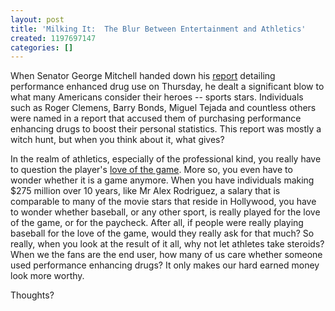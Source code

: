 ```yaml
---
layout: post
title: 'Milking It:  The Blur Between Entertainment and Athletics'
created: 1197697147
categories: []
---
```

When Senator George Mitchell handed down his <a href="http://us.lrd.yahoo.com/_ylt=AmP9NQTT2SP8BLoDBBERuiERvLYF/SIG=124ukajq3/**http%3A//us.i1.yimg.com/us.yimg.com/i/us/sp/mlb/pdf/mitchrpt1.pdf">report</a> detailing performance enhanced drug use on Thursday, he dealt a significant blow to what many Americans consider their heroes -- sports stars.  Individuals such as Roger Clemens, Barry Bonds, Miguel Tejada and countless others were named in a report that accused them of purchasing performance enhancing drugs to boost their personal statistics.  This report was mostly a witch hunt, but when you think about it, what gives?

In the realm of athletics, especially of the professional kind, you really have to question the player's <a href="http://sports.yahoo.com/mlb/news;_ylt=Ak2SAywoiD.y9CzedViTu.0RvLYF?slug=ap-yankees-rodriguez&prov=ap&type=lgns">love of the game</a>.  More so, you even have to wonder whether it is a game anymore.  When you have individuals making $275 million over 10 years, like Mr Alex Rodriguez, a salary that is comparable to many of the movie stars that reside in Hollywood, you have to wonder whether baseball, or any other sport, is really played for the love of the game, or for the paycheck.  After all, if people were really playing baseball for the love of the game, would they really ask for that much?  So really, when you look at the result of it all, why not let athletes take steroids?  When we the fans are the end user, how many of us care whether someone used performance enhancing drugs? It only makes our hard earned money look more worthy.

Thoughts?
